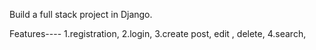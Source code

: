 Build a full stack project in Django.

Features----
1.registration,
2.login,
3.create post, edit , delete,
4.search,